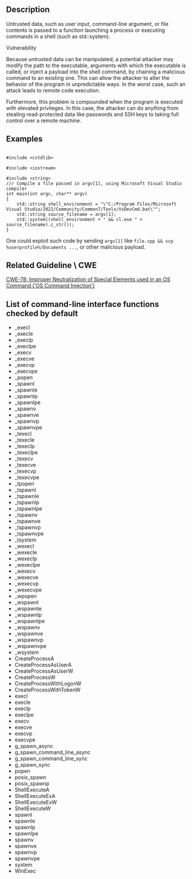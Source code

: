 ## Description
Untrusted data, such as user input, command-line argument, or file contents is passed to a function launching a process or executing commands in a shell (such as std::system).

Vulnerability

Because untrusted data can be manipulated, a potential attacker may modify the path to the executable, arguments with which the executable is called, or inject a payload into the shell command, by chaining a malicious command to an existing one. This can allow the attacker to alter the behavior of the program in unpredictable ways. In the worst case, such an attack leads to remote code execution.

Furthermore, this problem is compounded when the program is executed with elevated privileges. In this case, the attacker can do anything from stealing read-protected data like passwords and SSH keys to taking full control over a remote machine.

## Examples
```

#include <cstdlib>

#include <iostream>

#include <string>
/// Compile a file passed in argv[1], using Microsoft Visual Studio compiler
int main(int argc, char** argv)
{
    std::string shell_environment = "\"C:/Program Files/Microsoft Visual Studio/2022/Community/Common7/Tools/VsDevCmd.bat\"";
    std::string source_filename = argv[1];
    std::system((shell_environment + " && cl.exe " + source_filename).c_str());
}
```

One could exploit such code by sending `argv[1]` like `file.cpp && scp %userprofile%/Documents ...`, or other malicious payload.

## Related Guideline \ CWE
[CWE-78: Improper Neutralization of Special Elements used in an OS Command ('OS Command Injection')](https://cwe.mitre.org/data/definitions/78.md)

## List of command-line interface functions checked by default
* _execl
* _execle
* _execlp
* _execlpe
* _execv
* _execve
* _execvp
* _execvpe
* _popen
* _spawnl
* _spawnle
* _spawnlp
* _spawnlpe
* _spawnv
* _spawnve
* _spawnvp
* _spawnvpe
* _texecl
* _texecle
* _texeclp
* _texeclpe
* _texecv
* _texecve
* _texecvp
* _texecvpe
* _tpopen
* _tspawnl
* _tspawnle
* _tspawnlp
* _tspawnlpe
* _tspawnv
* _tspawnve
* _tspawnvp
* _tspawnvpe
* _tsystem
* _wexecl
* _wexecle
* _wexeclp
* _wexeclpe
* _wexecv
* _wexecve
* _wexecvp
* _wexecvpe
* _wpopen
* _wspawnl
* _wspawnle
* _wspawnlp
* _wspawnlpe
* _wspawnv
* _wspawnve
* _wspawnvp
* _wspawnvpe
* _wsystem
* CreateProcessA
* CreateProcessAsUserA
* CreateProcessAsUserW
* CreateProcessW
* CreateProcessWithLogonW
* CreateProcessWithTokenW
* execl
* execle
* execlp
* execlpe
* execv
* execve
* execvp
* execvpe
* g_spawn_async
* g_spawn_command_line_async
* g_spawn_command_line_sync
* g_spawn_sync
* popen
* posix_spawn
* posix_spawnp
* ShellExecuteA
* ShellExecuteExA
* ShellExecuteExW
* ShellExecuteW
* spawnl
* spawnle
* spawnlp
* spawnlpe
* spawnv
* spawnve
* spawnvp
* spawnvpe
* system
* WinExec
